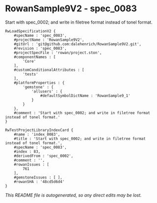 # RowanSample9V2 - spec_0083
Start with spec_0002; and write in filetree format instead of tonel format.
```
RwLoadSpecificationV2 {
	#specName : 'spec_0083',
	#projectName : 'RowanSample9V2',
	#gitUrl : 'git@github.com:dalehenrich/RowanSample9V2.git',
	#revision : 'spec_0083',
	#projectSpecFile : 'rowan/project.ston',
	#componentNames : [
		'Core'
	],
	#customConditionalAttributes : [
		'tests'
	],
	#platformProperties : {
		'gemstone' : {
			'allusers' : {
				#defaultSymbolDictName : 'RowanSample9_1'
			}
		}
	},
	#comment : 'Start with spec_0002; and write in filetree format instead of tonel format.'
}

RwTestProjectLibraryIndexCard {
	#name : 'index_0083',
	#title : 'Start with spec_0002; and write in filetree format instead of tonel format.',
	#specName : 'spec_0083',
	#index : 83,
	#derivedFrom : 'spec_0002',
	#comment : '',
	#rowanIssues : [
		761
	],
	#gemstoneIssues : [ ],
	#rowanSHA : '48cd5d6d4'
}
```

*This README file is autogenerated, so any direct edits may be lost.*
